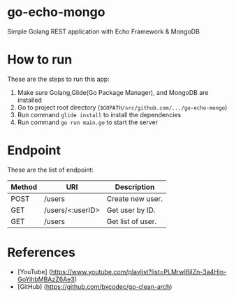# go-echo-mongo
Simple Golang REST application with Echo Framework & MongoDB

# How to run
These are the steps to run this app: 
1. Make sure Golang,Glide(Go Package Manager), and MongoDB are installed
2. Go to project root directory (```$GOPATH/src/github.com/.../go-echo-mongo```)
3. Run command ```glide install``` to install the dependencies
4. Run command ```go run main.go``` to start the server

# Endpoint
These are the list of endpoint:

Method       | URI               | Description
------------ | ----------------- | -------------
POST         | /users            | Create new user.
GET          | /users/<:userID>  | Get user by ID.
GET          | /users            | Get list of user.

# References
- [YouTube] (https://www.youtube.com/playlist?list=PLMrwI6jIZn-3a4Hjn-GoYihbMBAzZ6Ae3)
- [GitHub] (https://github.com/bxcodec/go-clean-arch)
